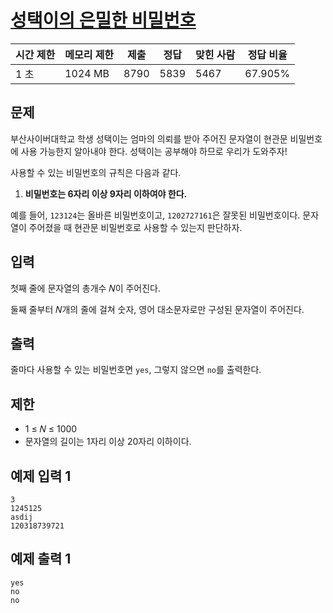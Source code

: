 # [성택이의 은밀한 비밀번호](https://www.acmicpc.net/problem/25372)

| 시간 제한 | 메모리 제한 | 제출 | 정답 | 맞힌 사람 | 정답 비율 |
| --- | --- | --- | --- | --- | --- |
| 1 초 | 1024 MB | 8790 | 5839 | 5467 | 67.905% |

## 문제

부산사이버대학교 학생 성택이는 엄마의 의뢰를 받아 주어진 문자열이 현관문 비밀번호에 사용 가능한지 알아내야 한다. 성택이는 공부해야 하므로 우리가 도와주자!

사용할 수 있는 비밀번호의 규칙은 다음과 같다.

1. **비밀번호는 6자리 이상 9자리 이하여야 한다.**

예를 들어, `123124`는 올바른 비밀번호이고, `1202727161`은 잘못된 비밀번호이다. 문자열이 주어졌을 때 현관문 비밀번호로 사용할 수 있는지 판단하자.

## 입력

첫째 줄에 문자열의 총개수 𝑁이 주어진다.

둘째 줄부터 𝑁개의 줄에 걸쳐 숫자, 영어 대소문자로만 구성된 문자열이 주어진다.

## 출력

줄마다 사용할 수 있는 비밀번호면 `yes`, 그렇지 않으면 `no`를 출력한다.

## 제한

- 1 ≤ 𝑁 ≤ 1000
- 문자열의 길이는 1자리 이상 20자리 이하이다.

## 예제 입력 1

```
3
1245125
asdij
120318739721

```

## 예제 출력 1

```
yes
no
no
```
